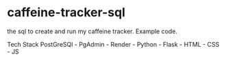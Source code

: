 # caffeine-tracker-sql
the sql to create and run my caffeine tracker. Example code. 

Tech Stack
PostGreSQl - PgAdmin - Render - Python - Flask - HTML - CSS - JS
